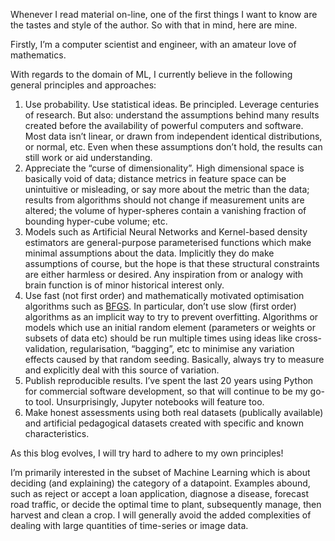 Whenever I read material on-line, one of the first things I want to know are the tastes and style of the author. So with that in mind, here are mine.

Firstly, I’m a computer scientist and engineer, with an amateur love of mathematics.

With regards to the domain of ML, I currently believe in the following general principles and approaches:

1. Use probability. Use statistical ideas. Be principled. Leverage centuries of research. But also: understand the assumptions behind many results created before the availability of powerful computers and software. Most data isn’t linear, or drawn from independent identical distributions, or normal, etc. Even when these assumptions don’t hold, the results can still work or aid understanding.
2. Appreciate the “curse of dimensionality”. High dimensional space is basically void of data; distance metrics in feature space can be unintuitive or misleading, or say more about the metric than the data; results from algorithms should not change if measurement units are altered; the volume of hyper-spheres contain a vanishing fraction of bounding hyper-cube volume; etc.
3. Models such as Artificial Neural Networks and Kernel-based density estimators are general-purpose parameterised functions which make minimal assumptions about the data. Implicitly they do make assumptions of course, but the hope is that these structural constraints are either harmless or desired. Any inspiration from or analogy with brain function is of minor historical interest only.
4. Use fast (not first order) and mathematically motivated optimisation algorithms such as [BFGS](https://en.wikipedia.org/wiki/Broyden%E2%80%93Fletcher%E2%80%93Goldfarb%E2%80%93Shanno_algorithm). In particular, don’t use slow (first order) algorithms as an implicit way to try to prevent overfitting. Algorithms or models which use an initial random element (parameters or weights or subsets of data etc) should be run multiple times using ideas like cross-validation, regularisation, “bagging”, etc to minimise any variation effects caused by that random seeding. Basically, always try to measure and explicitly deal with this source of variation.
5. Publish reproducible results. I’ve spent the last 20 years using Python for commercial software development, so that will continue to be my go-to tool. Unsurprisingly, Jupyter notebooks will feature too.
6. Make honest assessments using both real datasets (publically available) and artificial pedagogical datasets created with specific and known characteristics.

As this blog evolves, I will try hard to adhere to my own principles!

I’m primarily interested in the subset of Machine Learning which is about deciding (and explaining) the category of a datapoint. Examples abound, such as reject or accept a loan application, diagnose a disease, forecast road traffic, or decide the optimal time to plant, subsequently manage, then harvest and clean a crop. I will generally avoid the added complexities of dealing with large quantities of time-series or image data.

